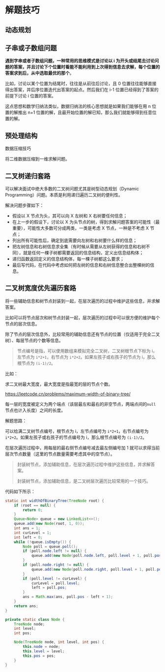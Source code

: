 # 解题技巧



## 动态规划



## 子串或子数组问题

**遇到字串或者子数组问题，一种常用的思维模式是讨论以 i 为开头或结尾去讨论问题的答案，并且讨论下个位置时看能不能利用到上次得到信息去求解，每个位置的答案求到后，从中选取最优的那个**。

比如，讨论以某个位置为结尾时，往往是从前往后讨论，且 0 位置往往能够直接得出答案，并后序位置迭代出答案的起点。然后我们在 i-1 位置已经得到了答案的前提下讨论 i 位置的答案。

这点思想和数学归纳法类似，数据归纳法的核心思想就是如果我们能够在用 n 位置的解推出 n+1 位置的解，且最开始位置的解已知，那么我们就能够得到任意位置的解。

## 预处理结构

数据压缩技巧

将二维数据压缩到一维求解问题。





## 二叉树递归套路

可以解决面试中绝大多数的二叉树问题尤其是树型动态规划（Dynamic Programming）问题。本质是利用递归遍历二叉树的便利性。

解决问题步骤如下：

- 假设以 X 节点为头，其可以向 X 左树和 X 右树要任何信息；
- 在上一步的假设下，讨论以 X 为头节点的树，得到求解问题答案的可能性（最重要），可能性大多数可分成两类，一类是考虑 X 节点，一种是不考虑 X 节点；
- 列出所有可能性后，确定到底需要向左树和右树要什么样的信息；
- 把左树信息和右树信息求全集（有时候从需要从左树获得的信息和右树不同），就是任何一棵子树都需要返回的信息结构，定义出信息结构体；
- 递归函数返回定义的信息结构体，每一棵子树都这么要求；
- 最后写代码，在代码中考虑如何把左树的信息和右树信息整合出整棵树的信息。



## 二叉树宽度优先遍历套路

将一些辅助信息和树节点封装到一起，在层次遍历的过程中维护这些信息，并求解答案。

比如可以将节点层次和树节点封装一起，层次遍历的过程中可以很方便的维护每个节点的层次信息。

除了节点的层次信息外，比较常用的辅助信息还有节点的位置（仅适用于完全二叉树）、每层节点的个数等信息。

> 节点编号是指，可以使用数组来模拟完全二叉树，二叉树根节点下标为 i，左节点为 `i*2+1`，右节点为 `i*2+2`。如果左孩子或右孩子的节点为 i，那么根节点为 `(i-1)/2`。



比如：

求二叉树最大宽度，最大宽度是指最宽的层的节点个数。

https://leetcode.cn/problems/maximum-width-of-binary-tree/

每一层的宽度被定义为两个端点（该层最左和最右的非空节点，两端点间的`null`节点也计入长度）之间的长度。



解题思路：

可以给满二叉树节点编号，根节点为 i，左节点编号为 `i*2+1`，右节点编号为 `i*2+2`。如果左孩子或右孩子的节点编号为 i，那么根节点编号为 `(i-1)/2`。

在层次遍历过程中，用每层的最右侧节点编号减去最左侧编号加 1 就可以求得当前层次节点数量（这里的节点数量需要考虑其中的空节点）。

> 封装树节点，添加辅助信息，在层次遍历过程中维护这些信息，并求解答案。
>
> 封装树节点，添加辅助信息，是二叉树层次遍历比较常用的一个技巧。

代码如下所示：

```java
static int widthOfBinaryTree(TreeNode root) {
    if (root == null) {
        return 0;
    }
    Queue<Node> queue = new LinkedList<>();
    queue.add(new Node(root, 1, 0));
    int ans = 1;
    int curLevel = 1;
    int left = 0;
    while (!queue.isEmpty()) {
        Node poll = queue.poll();
        if (poll.node.left != null) {
            queue.add(new Node(poll.node.left, poll.level + 1, poll.pos * 2 + 1));
        }
        if (poll.node.right != null) {
            queue.add(new Node(poll.node.right, poll.level + 1, poll.pos * 2 + 2));
        }
        if (poll.level != curLevel) {
            curLevel = poll.level;
            left = poll.pos;
        }
        ans = Math.max(ans, poll.pos - left + 1);
    }
    return ans;
}

private static class Node {
    TreeNode node;
    int level;
    int pos;

    Node(TreeNode node, int level, int pos) {
        this.node = node;
        this.level = level;
        this.pos = pos;
    }
}
```

